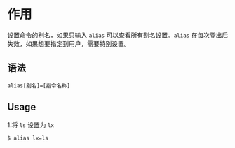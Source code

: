 # 作用
设置命令的别名，如果只输入 `alias` 可以查看所有别名设置。`alias` 在每次登出后失效，如果想要指定到用户，需要特别设置。

## 语法
```
alias[别名]=[指令名称]
```

##  Usage

1.将 `ls` 设置为 `lx`
```
$ alias lx=ls
```